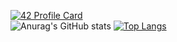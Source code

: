 [![42 Profile Card](https://1337-readme.vercel.app/api/profile?cursus=42&dark=true&email=hide&leet_logo=hide&login=ahmcherk)](https://github.com/oualid-cher)<br/>
![Anurag's GitHub stats](https://github-readme-stats.vercel.app/api?username=oualid-cher&show_icons=true&theme=dark&icon_color=#ffffff)
[![Top Langs](https://github-readme-stats.vercel.app/api/top-langs/?username=oualid-cher&layout=compact&show_icons=true&theme=dark&hide=roff)](https://github.com/oualid-cher/github-readme-stats)
